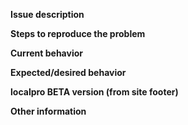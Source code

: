 **Issue description**

**Steps to reproduce the problem**

**Current behavior**

**Expected/desired behavior**

**localpro BETA version (from site footer)**

**Other information**
